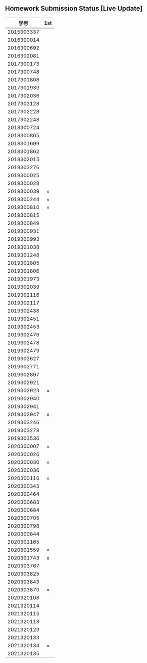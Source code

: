 ## Homework Submission Status [Live Update]

|学号| 1st  |
| :--------: | :--: |
| 2015303337 |      |
| 2016300014 |      |
| 2016300692 |      |
| 2016302081 |      |
| 2017300173 |      |
| 2017300748 |      |
| 2017301808 |      |
| 2017301939 |      |
| 2017302036 |      |
| 2017302128 |      |
| 2017302228 |      |
| 2017302248 |      |
| 2018300724 |      |
| 2018300805 |      |
| 2018301699 |      |
| 2018301862 |      |
| 2018302015 |      |
| 2018303276 |      |
| 2019300025 |      |
| 2019300028 |      |
| 2019300039 | ×    |
| 2019300244 | ×    |
| 2019300810 | ×    |
| 2019300815 |      |
| 2019300849 |      |
| 2019300931 |      |
| 2019300993 |      |
| 2019301038 |      |
| 2019301248 |      |
| 2019301805 |      |
| 2019301806 |      |
| 2019301973 |      |
| 2019302039 |      |
| 2019302116 |      |
| 2019302117 |      |
| 2019302438 |      |
| 2019302451 |      |
| 2019302453 |      |
| 2019302476 |      |
| 2019302478 |      |
| 2019302479 |      |
| 2019302627 |      |
| 2019302771 |      |
| 2019302897 |      |
| 2019302921 |      |
| 2019302923 | ×    |
| 2019302940 |      |
| 2019302941 |      |
| 2019302947 | x    |
| 2019303246 |      |
| 2019303278 |      |
| 2019303536 |      |
| 2020300007 | ×    |
| 2020300026 |      |
| 2020300030 | ×    |
| 2020300036 |      |
| 2020300116 | ×    |
| 2020300343 |      |
| 2020300464 |      |
| 2020300683 |      |
| 2020300684 |      |
| 2020300705 |      |
| 2020300798 |      |
| 2020300844 |      |
| 2020301165 |      |
| 2020301559 | ×    |
| 2020301743 | x    |
| 2020303767 |      |
| 2020303825 |      |
| 2020303843 |      |
| 2020303870 | ×    |
| 2020320108 |      |
| 2021320114 |      |
| 2021320115 |      |
| 2021320118 |      |
| 2021320129 |      |
| 2021320133 |      |
| 2021320134 | ×    |
| 2021320135 |      |


